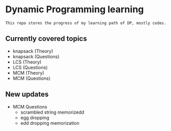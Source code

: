 # Dynamic Programming learning
    This repo stores the progress of my learning path of DP, mostly codes.

## Currently covered topics 
-   knapsack (Theory)
-   knapsack (Questions)
-   LCS (Theory)
-   LCS (Questions)
-   MCM (Theory)
-   MCM (Questions)

## New updates
-   MCM Questions
    - scrambled string memorizedd
    - egg dropping
    - edd dropping memorization